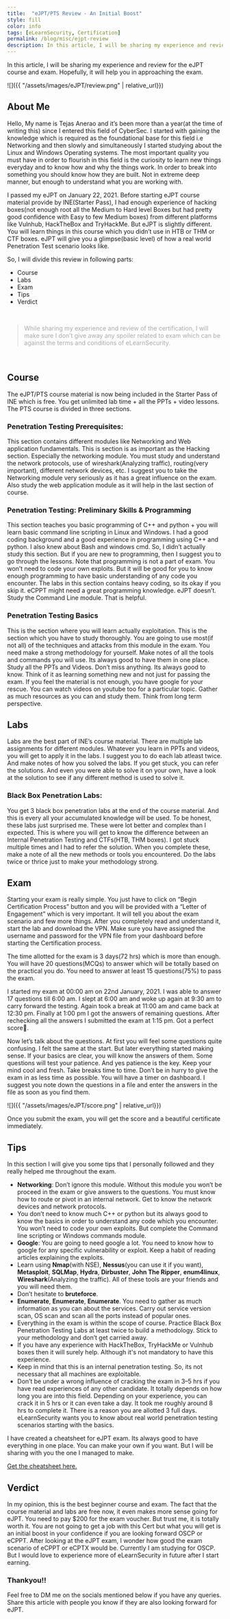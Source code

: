 ```yaml
---
title:  "eJPT/PTS Review - An Initial Boost"
style: fill
color: info
tags: [eLearnSecurity, Certification]
permalink: /blog/misc/ejpt-review
description: In this article, I will be sharing my experience and review for the eJPT course and exam. Hopefully, it will help you in approaching the exam.
---
```

In this article, I will be sharing my experience and review for the eJPT course and exam. Hopefully, it will help you in approaching the exam.

![]({{ "/assets/images/eJPT/review.png" | relative_url}})

## <b>About Me</b>

Hello, My name is Tejas Anerao and it’s been more than a year(at the time of writing this) since I entered this field of CyberSec. I started with gaining the knowledge which is required as the foundational base for this field i.e Networking and then slowly and simultaneously I started studying about the Linux and Windows Operating systems. The most important quality you must have in order to flourish in this field is the curiosity to learn new things everyday and to know how and why the things work. In order to break into something you should know how they are built. Not in extreme deep manner, but enough to understand what you are working with.

I passed my eJPT on January 22, 2021. Before starting eJPT course material provide by INE(Starter Pass), I had enough experience of hacking boxes(not enough root all the Medium to Hard level Boxes but had pretty good confidence with Easy to few Medium boxes) from different platforms like Vulnhub, HackTheBox and TryHackMe. But eJPT is slightly different. You will learn things in this course which you didn’t use in HTB or THM or CTF boxes. eJPT will give you a glimpse(basic level) of how a real world Penetration Test scenario looks like.

So, I will divide this review in following parts:
* Course
* Labs
* Exam
* Tips
* Verdict

&nbsp;
> <p style="color: #aaaaaa">While sharing my experience and review of the certification, I will make sure I don’t give away any spoiler related to exam which can be against the terms and conditions of eLearnSecurity.</p>

&nbsp;

## <b>Course</b>

The eJPT/PTS course material is now being included in the Starter Pass of INE which is free. You get unlimited lab time + all the PPTs + video lessons. The PTS course is divided in three sections.

### Penetration Testing Prerequisites:

This section contains different modules like Networking and Web application fundamentals. This is section is as important as the Hacking section. Especially the networking module. You must study and understand the network protocols, use of wireshark(Analyzing traffic), routing(very important), different network devices, etc. I suggest you to take the Networking module very seriously as it has a great influence on the exam. Also study the web application module as it will help in the last section of course.

### Penetration Testing: Preliminary Skills & Programming

This section teaches you basic programming of C++ and python + you will learn basic command line scripting in Linux and Windows. I had a good coding background and a good experience in programming using C++ and python. I also knew about Bash and windows cmd. So, I didn’t actually study this section. But if you are new to programming, then I suggest you to go through the lessons. Note that programming is not a part of exam. You won’t need to code your own exploits. But it will be good for you to know enough programming to have basic understanding of any code you encounter. The labs in this section contains heavy coding, so its okay if you skip it. eCPPT might need a great programming knowledge. eJPT doesn’t. Study the Command Line module. That is helpful.

### Penetration Testing Basics

This is the section where you will learn actually exploitation. This is the section which you have to study thoroughly. You are going to use most(if not all) of the techniques and attacks from this module in the exam. You need make a strong methodology for yourself. Make notes of all the tools and commands you will use. Its always good to have them in one place. Study all the PPTs and Videos. Don’t miss anything. Its always good to know. Think of it as learning something new and not just for passing the exam. If you feel the material is not enough, you have google for your rescue. You can watch videos on youtube too for a particular topic. Gather as much resources as you can and study them. Think from long term perspective.

## <b>Labs</b>

Labs are the best part of INE’s course material. There are multiple lab assignments for different modules. Whatever you learn in PPTs and videos, you will get to apply it in the labs. I suggest you to do each lab atleast twice. And make notes of how you solved the labs. If you get stuck, you can refer the solutions. And even you were able to solve it on your own, have a look at the solution to see if any different method is used to solve it.

### Black Box Penetration Labs:

You get 3 black box penetration labs at the end of the course material. And this is every all your accumulated knowledge will be used. To be honest, these labs just surprised me. These were lot better and complex than I expected. This is where you will get to know the difference between an Internal Penetration Testing and CTFs(HTB, THM boxes). I got stuck multiple times and I had to refer the solution. When you complete these, make a note of all the new methods or tools you encountered. Do the labs twice or thrice just to make your methodology strong.

## <b>Exam</b>

Starting your exam is really simple. You just have to click on “Begin Certification Process” button and you will be provided with a “Letter of Engagement” which is very important. It will tell you about the exam scenario and few more things. After you completely read and understand it, start the lab and download the VPN. Make sure you have assigned the username and password for the VPN file from your dashboard before starting the Certification process.

The time allotted for the exam is 3 days(72 hrs) which is more than enough. You will have 20 questions(MCQs) to answer which will be totally based on the practical you do. You need to answer at least 15 questions(75%) to pass the exam.

I started my exam at 00:00 am on 22nd January, 2021. I was able to answer 17 questions till 6:00 am. I slept at 6:00 am and woke up again at 9:30 am to carry forward the testing. Again took a break at 11:00 am and came back at 12:30 pm. Finally at 1:00 pm I got the answers of remaining questions. After rechecking all the answers I submitted the exam at 1:15 pm. Got a perfect score💯.

Now let’s talk about the questions. At first you will feel some questions quite confusing. I felt the same at the start. But later everything started making sense. If your basics are clear, you will know the answers of them. Some questions will test your patience. And yes patience is the key. Keep your mind cool and fresh. Take breaks time to time. Don’t be in hurry to give the exam in as less time as possible. You will have a timer on dashboard. I suggest you note down the questions in a file and enter the answers in the file as soon as you find them.

![]({{ "/assets/images/eJPT/score.png" | relative_url}})

Once you submit the exam, you will get the score and a beautiful certificate immediately.

## <b>Tips</b>

In this section I will give you some tips that I personally followed and they really helped me throughout the exam.

* <b>Networking</b>: Don’t ignore this module. Without this module you won’t be proceed in the exam or give answers to the questions. You must know how to route or pivot in an internal network. Get to know the network devices and network protocols.
* You don’t need to know much C++ or python but its always good to know the basics in order to understand any code which you encounter. You won’t need to code your own exploits. But complete the Command line scripting or Windows commands module.
* <b>Google</b>: You are going to need google a lot. You need to know how to google for any specific vulnerability or exploit. Keep a habit of reading articles explaining the exploits.
* Learn using <b>Nmap</b>(with NSE), <b>Nessus</b>(you can use it if you want), <b>Metasploit</b>, <b>SQLMap</b>, <b>Hydra</b>, <b>Dirbuster</b>, <b>John The Ripper</b>, <b>enum4linux</b>, <b>Wireshark</b>(Analyzing the traffic). All of these tools are your friends and you will need them.
* Don’t hesitate to <b>bruteforce</b>.
* <b>Enumerate</b>, <b>Enumerate</b>, <b>Enumerate</b>. You need to gather as much information as you can about the services. Carry out service version scan, OS scan and scan all the ports instead of popular ones.
* Everything in the exam is within the scope of course. Practice Black Box Penetration Testing Labs at least twice to build a methodology. Stick to your methodology and don’t get carried away.
* If you have any experience with HackTheBox, TryHackMe or Vulnhub boxes then it will surely help. Although it's not mandatory to have this experience.
* Keep in mind that this is an internal penetration testing. So, its not necessary that all machines are exploitable.
* Don’t be under a wrong influence of cracking the exam in 3–5 hrs if you have read experiences of any other candidate. It totally depends on how long you are into this field. Depending on your experience, you can crack it in 5 hrs or it can even take a day. It took me roughly around 8 hrs to complete it. There is a reason you are allotted 3 full days. eLearnSecurity wants you to know about real world penetration testing scenarios starting with the basics.

I have created a cheatsheet for eJPT exam. Its always good to have everything in one place. You can make your own if you want. But I will be sharing with you the one I managed to make.

<a href="https://github.com/tejasanerao/eJPT-Cheatsheet">Get the cheatsheet here.</a>

## <b>Verdict</b>

In my opinion, this is the best beginner course and exam. The fact that the course material and labs are free now, it even makes more sense going for eJPT. You need to pay $200 for the exam voucher. But trust me, it is totally worth it. You are not going to get a job with this Cert but what you will get is an initial boost in your confidence if you are looking forward OSCP or eCPPT. After looking at the eJPT exam, I wonder how good the exam scenario of eCPPT or eCPTX would be. Currently I am studying for OSCP. But I would love to experience more of eLearnSecurity in future after I start earning.

### Thankyou!!

Feel free to DM me on the socials mentioned below if you have any queries. Share this article with people you know if they are also looking forward for eJPT.

